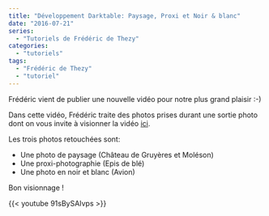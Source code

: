 ```yaml
---
title: "Développement Darktable: Paysage, Proxi et Noir & blanc"
date: "2016-07-21"
series:
  - "Tutoriels de Frédéric de Thezy"
categories: 
  - "tutoriels"
tags: 
  - "Frédéric de Thezy"
  - "tutoriel"
---
```


Frédéric vient de publier une nouvelle vidéo pour notre plus grand plaisir :-)

Dans cette vidéo, Frédéric traite des photos prises durant une sortie photo dont on vous invite à visionner la vidéo [ici](https://www.youtube.com/watch?v=0ecbhKZEnDY).

Les trois photos retouchées sont:

- Une photo de paysage (Château de Gruyères et Moléson)
- Une proxi-photographie (Epis de blé)
- Une photo en noir et blanc (Avion)

Bon visionnage !

{{< youtube 91sBySAIvps >}}
